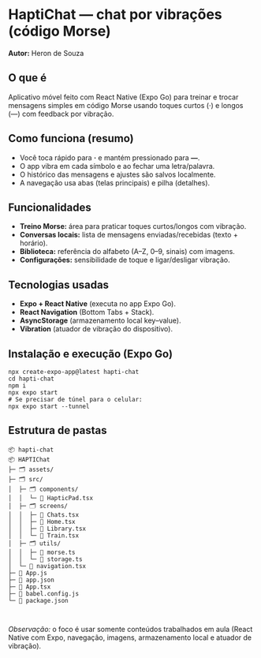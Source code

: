 <!DOCTYPE html>
<html lang="pt-BR">
<head>
  <meta charset="utf-8">
</head>
<body>

<h1>HaptiChat — chat por vibrações (código Morse)</h1>
<p><strong>Autor:</strong> Heron de Souza</p>

<h2>O que é</h2>
<p>Aplicativo móvel feito com React Native (Expo Go) para treinar e trocar mensagens simples em código Morse usando toques curtos (·) e longos (—) com feedback por vibração.</p>

<h2>Como funciona (resumo)</h2>
<ul>
  <li>Você toca rápido para <strong>·</strong> e mantém pressionado para <strong>—</strong>.</li>
  <li>O app vibra em cada símbolo e ao fechar uma letra/palavra.</li>
  <li>O histórico das mensagens e ajustes são salvos localmente.</li>
  <li>A navegação usa abas (telas principais) e pilha (detalhes).</li>
</ul>

<h2>Funcionalidades</h2>
<ul>
  <li><strong>Treino Morse:</strong> área para praticar toques curtos/longos com vibração.</li>
  <li><strong>Conversas locais:</strong> lista de mensagens enviadas/recebidas (texto + horário).</li>
  <li><strong>Biblioteca:</strong> referência do alfabeto (A–Z, 0–9, sinais) com imagens.</li>
  <li><strong>Configurações:</strong> sensibilidade de toque e ligar/desligar vibração.</li>
</ul>

<h2>Tecnologias usadas</h2>
<ul>
  <li><strong>Expo + React Native</strong> (executa no app Expo Go).</li>
  <li><strong>React Navigation</strong> (Bottom Tabs + Stack).</li>
  <li><strong>AsyncStorage</strong> (armazenamento local key–value).</li>
  <li><strong>Vibration</strong> (atuador de vibração do dispositivo).</li>
</ul>

<h2>Instalação e execução (Expo Go)</h2>
<pre><code>npx create-expo-app@latest hapti-chat
cd hapti-chat
npm i
npx expo start
# Se precisar de túnel para o celular:
npx expo start --tunnel
</code></pre>

<h2>Estrutura de pastas</h2>
<pre><code>📦 hapti-chat
📦 HAPTIChat
├─ 🗂️ assets/
├─ 🗂️ src/
│  ├─ 🗂️ components/
│  │  └─ 📄 HapticPad.tsx
│  ├─ 🗂️ screens/
│  │  ├─ 📄 Chats.tsx
│  │  ├─ 📄 Home.tsx
│  │  ├─ 📄 Library.tsx
│  │  └─ 📄 Train.tsx
│  ├─ 🗂️ utils/
│  │  ├─ 📄 morse.ts
│  │  └─ 📄 storage.ts
│  └─ 📄 navigation.tsx
├─ 📄 App.js
├─ 📄 app.json
├─ 📄 App.tsx
├─ 📄 babel.config.js
└─ 📄 package.json

</code></pre>

<p><em>Observação:</em> o foco é usar somente conteúdos trabalhados em aula (React Native com Expo, navegação, imagens, armazenamento local e atuador de vibração).</p>

</body>
</html>
